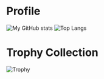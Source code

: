 # Profile
![My GitHub stats](https://github-readme-stats.vercel.app/api?username=mini-ware&show_icons=true&theme=gruvbox)
![Top Langs](https://github-readme-stats.vercel.app/api/top-langs/?username=mini-ware&theme=gruvbox&layout=compact)</br>
# Trophy Collection
![Trophy](https://github-profile-trophy.vercel.app/?username=mini-ware&theme=gruvbox&row=1&margin-w=5)
